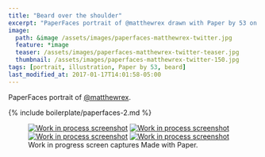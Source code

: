 ```yaml
---
title: "Beard over the shoulder"
excerpt: "PaperFaces portrait of @matthewrex drawn with Paper by 53 on an iPad."
image: 
  path: &image /assets/images/paperfaces-matthewrex-twitter.jpg 
  feature: *image
  teaser: /assets/images/paperfaces-matthewrex-twitter-teaser.jpg
  thumbnail: /assets/images/paperfaces-matthewrex-twitter-150.jpg
tags: [portrait, illustration, Paper by 53, beard]
last_modified_at: 2017-01-17T14:01:58-05:00
---
```


PaperFaces portrait of [@matthewrex](http://twitter.com/matthewrex).

{% include boilerplate/paperfaces-2.md %}

<figure class="third">
	<a href="/assets/images/paperfaces-matthewrex-process-1-lg.jpg"><img src="/assets/images/paperfaces-matthewrex-process-1-600.jpg" alt="Work in process screenshot"></a>
	<a href="/assets/images/paperfaces-matthewrex-process-2-lg.jpg"><img src="/assets/images/paperfaces-matthewrex-process-2-600.jpg" alt="Work in process screenshot"></a>
	<a href="/assets/images/paperfaces-matthewrex-process-3-lg.jpg"><img src="/assets/images/paperfaces-matthewrex-process-3-600.jpg" alt="Work in process screenshot"></a>
	<a href="/assets/images/paperfaces-matthewrex-process-4-lg.jpg"><img src="/assets/images/paperfaces-matthewrex-process-4-600.jpg" alt="Work in process screenshot"></a>
	<figcaption>Work in progress screen captures Made with Paper.</figcaption>
</figure>
